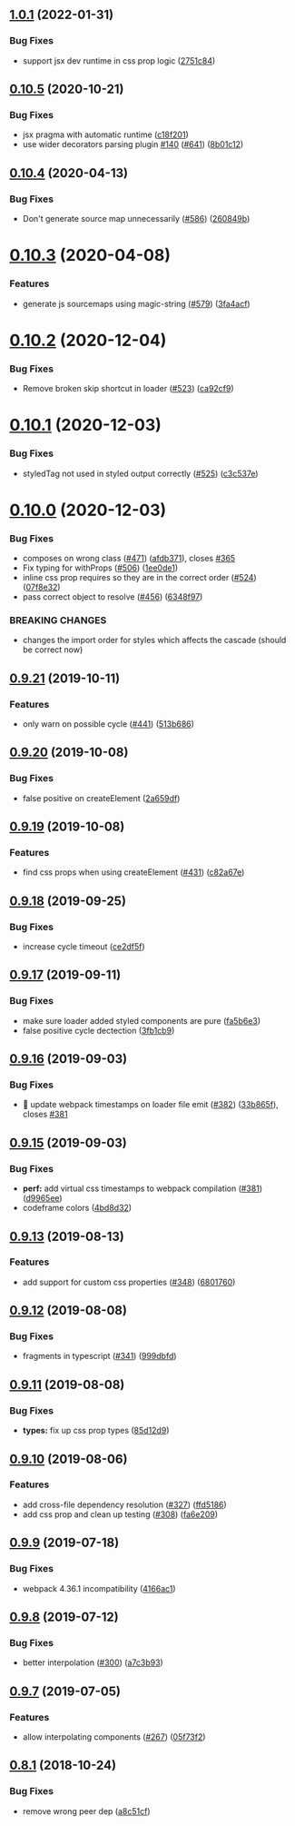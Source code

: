 ## [1.0.1](https://github.com/4Catalyzer/astroturf/compare/v1.0.0...v1.0.1) (2022-01-31)


### Bug Fixes

* support jsx dev runtime in css prop logic ([2751c84](https://github.com/4Catalyzer/astroturf/commit/2751c848458a6c7ae1029539cd0f497a2b5b8507))





## [0.10.5](https://github.com/4Catalyzer/astroturf/compare/v0.10.4...v0.10.5) (2020-10-21)


### Bug Fixes

* jsx pragma with automatic runtime ([c18f201](https://github.com/4Catalyzer/astroturf/commit/c18f201))
* use wider decorators parsing plugin [#140](https://github.com/4Catalyzer/astroturf/issues/140) ([#641](https://github.com/4Catalyzer/astroturf/issues/641)) ([8b01c12](https://github.com/4Catalyzer/astroturf/commit/8b01c12))





## [0.10.4](https://github.com/4Catalyzer/astroturf/compare/v0.10.3...v0.10.4) (2020-04-13)


### Bug Fixes

* Don't generate source map unnecessarily ([#586](https://github.com/4Catalyzer/astroturf/issues/586)) ([260849b](https://github.com/4Catalyzer/astroturf/commit/260849bff773081341a084e63bc2618c3fbd3d34))





# [0.10.3](https://github.com/4Catalyzer/astroturf/compare/v0.10.2...v0.10.3) (2020-04-08)


### Features

* generate js sourcemaps using magic-string ([#579](https://github.com/4Catalyzer/astroturf/issues/579)) ([3fa4acf](https://github.com/4Catalyzer/astroturf/commit/3fa4acf))





# [0.10.2](https://github.com/4Catalyzer/astroturf/compare/v0.10.1...v0.10.2) (2020-12-04)


### Bug Fixes

* Remove broken skip shortcut in loader ([#523](https://github.com/4Catalyzer/astroturf/issues/523)) ([ca92cf9](https://github.com/4Catalyzer/astroturf/commit/ca92cf9))





# [0.10.1](https://github.com/4Catalyzer/astroturf/compare/v0.10.0...v0.10.1) (2020-12-03)


### Bug Fixes

* styledTag not used in styled output correctly ([#525](https://github.com/4Catalyzer/astroturf/issues/525)) ([c3c537e](https://github.com/4Catalyzer/astroturf/commit/c3c537e))





# [0.10.0](https://github.com/4Catalyzer/astroturf/compare/v0.9.21...v0.10.0) (2020-12-03)


### Bug Fixes

* composes on wrong class ([#471](https://github.com/4Catalyzer/astroturf/issues/471)) ([afdb371](https://github.com/4Catalyzer/astroturf/commit/afdb371)), closes [#365](https://github.com/4Catalyzer/astroturf/issues/365)
* Fix typing for withProps ([#506](https://github.com/4Catalyzer/astroturf/issues/506)) ([1ee0de1](https://github.com/4Catalyzer/astroturf/commit/1ee0de1))
* inline css prop requires so they are in the correct order ([#524](https://github.com/4Catalyzer/astroturf/issues/524)) ([07f8e32](https://github.com/4Catalyzer/astroturf/commit/07f8e32))
* pass correct object to resolve ([#456](https://github.com/4Catalyzer/astroturf/issues/456)) ([6348f97](https://github.com/4Catalyzer/astroturf/commit/6348f97))


### BREAKING CHANGES

* changes the import order for styles which affects the cascade (should be correct now)





## [0.9.21](https://github.com/4Catalyzer/astroturf/compare/v0.9.20...v0.9.21) (2019-10-11)


### Features

* only warn on possible cycle ([#441](https://github.com/4Catalyzer/astroturf/issues/441)) ([513b686](https://github.com/4Catalyzer/astroturf/commit/513b686))





## [0.9.20](https://github.com/4Catalyzer/astroturf/compare/v0.9.19...v0.9.20) (2019-10-08)


### Bug Fixes

* false positive on createElement ([2a659df](https://github.com/4Catalyzer/astroturf/commit/2a659df))





## [0.9.19](https://github.com/4Catalyzer/astroturf/compare/v0.9.18...v0.9.19) (2019-10-08)


### Features

* find css props when using createElement ([#431](https://github.com/4Catalyzer/astroturf/issues/431)) ([c82a67e](https://github.com/4Catalyzer/astroturf/commit/c82a67e))





## [0.9.18](https://github.com/4Catalyzer/astroturf/compare/v0.9.17...v0.9.18) (2019-09-25)


### Bug Fixes

* increase cycle timeout ([ce2df5f](https://github.com/4Catalyzer/astroturf/commit/ce2df5f))





## [0.9.17](https://github.com/4Catalyzer/astroturf/compare/v0.9.16...v0.9.17) (2019-09-11)


### Bug Fixes

* make sure loader added styled components are pure ([fa5b6e3](https://github.com/4Catalyzer/astroturf/commit/fa5b6e3))
* false positive cycle dectection ([3fb1cb9](https://github.com/4Catalyzer/astroturf/commit/3fb1cb9))





## [0.9.16](https://github.com/4Catalyzer/astroturf/compare/v0.9.15...v0.9.16) (2019-09-03)


### Bug Fixes

* 🐛 update webpack timestamps on loader file emit ([#382](https://github.com/4Catalyzer/astroturf/issues/382)) ([33b865f](https://github.com/4Catalyzer/astroturf/commit/33b865f)), closes [#381](https://github.com/4Catalyzer/astroturf/issues/381)





## [0.9.15](https://github.com/4Catalyzer/astroturf/compare/v0.9.14...v0.9.15) (2019-09-03)


### Bug Fixes

* **perf:** add virtual css timestamps to webpack compilation ([#381](https://github.com/4Catalyzer/astroturf/issues/381)) ([d9965ee](https://github.com/4Catalyzer/astroturf/commit/d9965ee))
* codeframe colors ([4bd8d32](https://github.com/4Catalyzer/astroturf/commit/4bd8d32))





## [0.9.13](https://github.com/4Catalyzer/astroturf/compare/v0.9.12...v0.9.13) (2019-08-13)


### Features

* add support for custom css properties ([#348](https://github.com/4Catalyzer/astroturf/issues/348)) ([6801760](https://github.com/4Catalyzer/astroturf/commit/6801760))





## [0.9.12](https://github.com/4Catalyzer/astroturf/compare/v0.9.11...v0.9.12) (2019-08-08)


### Bug Fixes

* fragments in typescript ([#341](https://github.com/4Catalyzer/astroturf/issues/341)) ([999dbfd](https://github.com/4Catalyzer/astroturf/commit/999dbfd))





## [0.9.11](https://github.com/4Catalyzer/astroturf/compare/v0.9.10...v0.9.11) (2019-08-08)


### Bug Fixes

* **types:** fix up css prop types ([85d12d9](https://github.com/4Catalyzer/astroturf/commit/85d12d9))





## [0.9.10](https://github.com/4Catalyzer/astroturf/compare/v0.9.9...v0.9.10) (2019-08-06)


### Features

* add cross-file dependency resolution ([#327](https://github.com/4Catalyzer/astroturf/issues/327)) ([ffd5186](https://github.com/4Catalyzer/astroturf/commit/ffd5186))
* add css prop and clean up testing ([#308](https://github.com/4Catalyzer/astroturf/issues/308)) ([fa6e209](https://github.com/4Catalyzer/astroturf/commit/fa6e209))





## [0.9.9](https://github.com/4Catalyzer/astroturf/compare/v0.9.8...v0.9.9) (2019-07-18)


### Bug Fixes

* webpack 4.36.1 incompatibility ([4166ac1](https://github.com/4Catalyzer/astroturf/commit/4166ac1))





## [0.9.8](https://github.com/4Catalyzer/astroturf/compare/v0.9.7...v0.9.8) (2019-07-12)


### Bug Fixes

* better interpolation ([#300](https://github.com/4Catalyzer/astroturf/issues/300)) ([a7c3b93](https://github.com/4Catalyzer/astroturf/commit/a7c3b93))





## [0.9.7](https://github.com/4Catalyzer/astroturf/compare/v0.9.6...v0.9.7) (2019-07-05)


### Features

* allow interpolating components ([#267](https://github.com/4Catalyzer/astroturf/issues/267)) ([05f73f2](https://github.com/4Catalyzer/astroturf/commit/05f73f2))





## [0.8.1](https://github.com/4Catalyzer/astroturf/compare/v0.8.0...v0.8.1) (2018-10-24)


### Bug Fixes

* remove wrong peer dep ([a8c51cf](https://github.com/4Catalyzer/astroturf/commit/a8c51cf))





